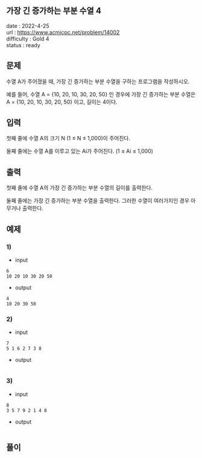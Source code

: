 가장 긴 증가하는 부분 수열 4
---

date : 2022-4-25   
url : https://www.acmicpc.net/problem/14002   
difficulty : Gold 4   
status : ready

문제
---
수열 A가 주어졌을 때, 가장 긴 증가하는 부분 수열을 구하는 프로그램을 작성하시오.

예를 들어, 수열 A = {10, 20, 10, 30, 20, 50} 인 경우에 가장 긴 증가하는 부분 수열은 A = {10, 20, 10, 30, 20, 50} 이고, 길이는 4이다.

입력
---
첫째 줄에 수열 A의 크기 N (1 ≤ N ≤ 1,000)이 주어진다.

둘째 줄에는 수열 A를 이루고 있는 Ai가 주어진다. (1 ≤ Ai ≤ 1,000)

출력
---
첫째 줄에 수열 A의 가장 긴 증가하는 부분 수열의 길이를 출력한다.

둘째 줄에는 가장 긴 증가하는 부분 수열을 출력한다. 그러한 수열이 여러가지인 경우 아무거나 출력한다.

예제
--

### 1)
- input
```
6
10 20 10 30 20 50
```

- output
```
4
10 20 30 50
```

### 2)
- input
```
7
5 1 6 2 7 3 8
```

- output
```

```

### 3)
- input
```
8
3 5 7 9 2 1 4 8
```

- output
```

```

풀이
---